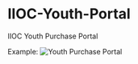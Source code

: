 # IIOC-Youth-Portal
IIOC Youth Purchase Portal

Example:
![Youth Purchase Portal](https://i.gyazo.com/af568c4360137bf90d50929fe185cb57.png)
